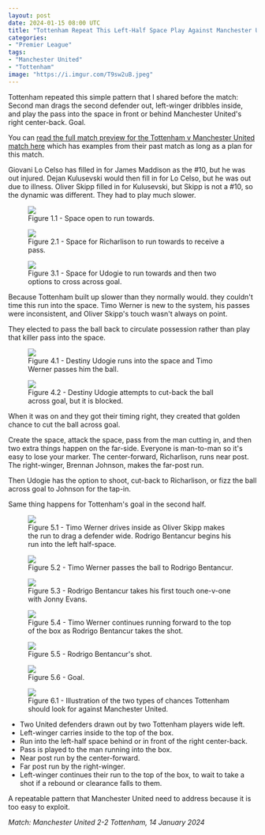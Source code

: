 ```yaml
---
layout: post
date: 2024-01-15 08:00 UTC
title: "Tottenham Repeat This Left-Half Space Play Against Manchester United"
categories:
- "Premier League"
tags:
- "Manchester United"
- "Tottenham"
image: "https://i.imgur.com/T9sw2uB.jpeg"
---
```


Tottenham repeated this simple pattern that I shared before the match: Second man drags the second defender out, left-winger dribbles inside, and play the pass into the space in front or behind Manchester United's right center-back. Goal.

<!---more--->

You can [read the full match preview for the Tottenham v Manchester United match here](https://tacticsjournal.com/2024/01/13/two-spaces-tottenham-can-attack-manchester-united/) which has examples from their past match as long as a plan for this match.

Giovani Lo Celso has filled in for James Maddison as the #10, but he was out injured. Dejan Kulusevski would then fill in for Lo Celso, but he was out due to illness. Oliver Skipp filled in for Kulusevski, but Skipp is not a #10, so the dynamic was different. They had to play much slower. 

<figure>
    <img src="https://i.imgur.com/zYyakPK.jpeg">
    <figcaption>Figure 1.1 - Space open to run towards.</figcaption>
</figure> 

<figure>
    <img src="https://i.imgur.com/5VjNE49.jpeg">
    <figcaption>Figure 2.1 - Space for Richarlison to run towards to receive a pass.</figcaption>
</figure> 

<figure>
    <img src="https://i.imgur.com/eTNWXMK.jpeg">
    <figcaption>Figure 3.1 - Space for Udogie to run towards and then two options to cross across goal.</figcaption>
</figure> 

Because Tottenham built up slower than they normally would. they couldn't time this run into the space. Timo Werner is new to the system, his passes were inconsistent, and Oliver Skipp's touch wasn't always on point. 

They elected to pass the ball back to circulate possession rather than play that killer pass into the space. 

<figure>
    <img src="https://i.imgur.com/EwPdFgj.jpeg">
    <figcaption>Figure 4.1 - Destiny Udogie runs into the space and Timo Werner passes him the ball.</figcaption>
</figure> 

<figure>
    <img src="https://i.imgur.com/z187wto.jpeg">
    <figcaption>Figure 4.2 - Destiny Udogie attempts to cut-back the ball across goal, but it is blocked.</figcaption>
</figure> 

When it was on and they got their timing right, they created that golden chance to cut the ball across goal.

Create the space, attack the space, pass from the man cutting in, and then two extra things happen on the far-side. Everyone is man-to-man so it's easy to lose your marker. The center-forward, Richarlison, runs near post. The right-winger, Brennan Johnson, makes the far-post run. 

Then Udogie has the option to shoot, cut-back to Richarlison, or fizz the ball across goal to Johnson for the tap-in. 

Same thing happens for Tottenham's goal in the second half. 

<figure>
    <img src="https://i.imgur.com/Hx9DyZg.jpeg">
    <figcaption>Figure 5.1 - Timo Werner drives inside as Oliver Skipp makes the run to drag a defender wide. Rodrigo Bentancur begins his run into the left half-space.</figcaption>
</figure> 

<figure>
    <img src="https://i.imgur.com/T9sw2uB.jpeg">
    <figcaption>Figure 5.2 - Timo Werner passes the ball to Rodrigo Bentancur.</figcaption>
</figure> 

<figure>
    <img src="https://i.imgur.com/C5jo4IE.jpeg">
    <figcaption>Figure 5.3 - Rodrigo Bentancur takes his first touch one-v-one with Jonny Evans.</figcaption>
</figure> 

<figure>
    <img src="https://i.imgur.com/pAvqfyT.jpeg">
    <figcaption>Figure 5.4 - Timo Werner continues running forward to the top of the box as Rodrigo Bentancur takes the shot.</figcaption>
</figure> 

<figure>
    <img src="https://i.imgur.com/Kly61eg.jpeg">
    <figcaption>Figure 5.5 - Rodrigo Bentancur's shot.</figcaption>
</figure> 

<figure>
    <img src="https://i.imgur.com/SPGr9Z4.jpeg">
    <figcaption>Figure 5.6 - Goal.</figcaption>
</figure> 

<figure>
    <img src="https://i.imgur.com/0bjoPLr.jpeg">
    <figcaption>Figure 6.1 - Illustration of the two types of chances Tottenham should look for against Manchester United.</figcaption>
</figure>

- Two United defenders drawn out by two Tottenham players wide left. 
- Left-winger carries inside to the top of the box.
- Run into the left-half space behind or in front of the right center-back.
- Pass is played to the man running into the box.
- Near post run by the center-forward.
- Far post run by the right-winger.
- Left-winger continues their run to the top of the box, to wait to take a shot if a rebound or clearance falls to them. 

A repeatable pattern that Manchester United need to address because it is too easy to exploit.

*Match: Manchester United 2-2 Tottenham, 14 January 2024*